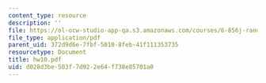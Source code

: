 ```yaml
---
content_type: resource
description: ''
file: https://ol-ocw-studio-app-qa.s3.amazonaws.com/courses/6-856j-randomized-algorithms-fall-2002/d028d3be503f7d922e64f738e85701a0_hw10.pdf
file_type: application/pdf
parent_uid: 372d9d6e-7fbf-5010-8feb-41f111353735
resourcetype: Document
title: hw10.pdf
uid: d028d3be-503f-7d92-2e64-f738e85701a0
---
```


